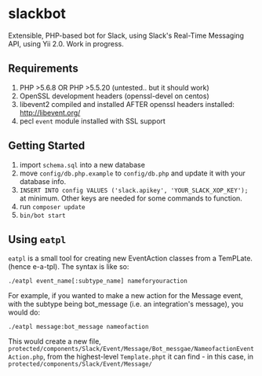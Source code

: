 # slackbot

Extensible, PHP-based bot for Slack, using Slack's Real-Time Messaging API, using Yii 2.0.
Work in progress. 

## Requirements

1. PHP >5.6.8 OR PHP >5.5.20 (untested.. but it should work)
2. OpenSSL development headers (openssl-devel on centos)
3. libevent2 compiled and installed AFTER openssl headers installed: http://libevent.org/
4. pecl `event` module installed with SSL support

## Getting Started

1. import `schema.sql` into a new database
2. move `config/db.php.example` to `config/db.php` and update it with your database info.
3. `INSERT INTO config VALUES ('slack.apikey', 'YOUR_SLACK_XOP_KEY');` at minimum. Other keys are needed for some commands to function.
4. run `composer update`
5. `bin/bot start`

## Using `eatpl`

`eatpl` is a small tool for creating new EventAction classes from a TemPLate. (hence e-a-tpl). The syntax is like so:

    ./eatpl event_name[:subtype_name] nameforyouraction

For example, if you wanted to make a new action for the Message event, with the subtype being bot_message (i.e. an integration's message), you would do:

    ./eatpl message:bot_message nameofaction

This would create a new file, `protected/components/Slack/Event/Message/Bot_messgae/NameofactionEventAction.php`, from the highest-level `Template.phpt` it can find - in this case, in `protected/components/Slack/Event/Message/`
